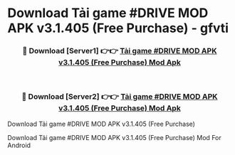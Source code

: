 # Download Tải game #DRIVE MOD APK v3.1.405 (Free Purchase) - gfvti


<div align="center">
<h3>🔴 Download [Server1] 👉👉 <a href="https://apk-comot.site?title=Tải_game_#DRIVE_MOD_APK_v3.1.405_(Free_Purchase)">Tải game #DRIVE MOD APK v3.1.405 (Free Purchase) Mod Apk</a></h3><br>
<h3>🔴 Download [Server2] 👉👉 <a href="https://apk-comot.site?title=Tải_game_#DRIVE_MOD_APK_v3.1.405_(Free_Purchase)">Tải game #DRIVE MOD APK v3.1.405 (Free Purchase) Mod Apk</a></h3>
</div>



Download Tải game #DRIVE MOD APK v3.1.405 (Free Purchase) 

Download Tải game #DRIVE MOD APK v3.1.405 (Free Purchase) Mod For Android
